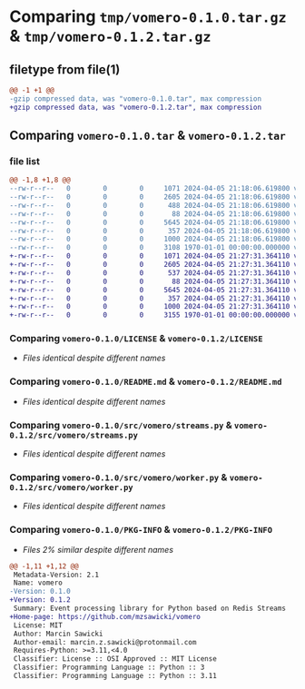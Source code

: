 # Comparing `tmp/vomero-0.1.0.tar.gz` & `tmp/vomero-0.1.2.tar.gz`

## filetype from file(1)

```diff
@@ -1 +1 @@
-gzip compressed data, was "vomero-0.1.0.tar", max compression
+gzip compressed data, was "vomero-0.1.2.tar", max compression
```

## Comparing `vomero-0.1.0.tar` & `vomero-0.1.2.tar`

### file list

```diff
@@ -1,8 +1,8 @@
--rw-r--r--   0        0        0     1071 2024-04-05 21:18:06.619800 vomero-0.1.0/LICENSE
--rw-r--r--   0        0        0     2605 2024-04-05 21:18:06.619800 vomero-0.1.0/README.md
--rw-r--r--   0        0        0      488 2024-04-05 21:18:06.619800 vomero-0.1.0/pyproject.toml
--rw-r--r--   0        0        0       88 2024-04-05 21:18:06.619800 vomero-0.1.0/src/vomero/__init__.py
--rw-r--r--   0        0        0     5645 2024-04-05 21:18:06.619800 vomero-0.1.0/src/vomero/streams.py
--rw-r--r--   0        0        0      357 2024-04-05 21:18:06.619800 vomero-0.1.0/src/vomero/types.py
--rw-r--r--   0        0        0     1000 2024-04-05 21:18:06.619800 vomero-0.1.0/src/vomero/worker.py
--rw-r--r--   0        0        0     3108 1970-01-01 00:00:00.000000 vomero-0.1.0/PKG-INFO
+-rw-r--r--   0        0        0     1071 2024-04-05 21:27:31.364110 vomero-0.1.2/LICENSE
+-rw-r--r--   0        0        0     2605 2024-04-05 21:27:31.364110 vomero-0.1.2/README.md
+-rw-r--r--   0        0        0      537 2024-04-05 21:27:31.364110 vomero-0.1.2/pyproject.toml
+-rw-r--r--   0        0        0       88 2024-04-05 21:27:31.364110 vomero-0.1.2/src/vomero/__init__.py
+-rw-r--r--   0        0        0     5645 2024-04-05 21:27:31.364110 vomero-0.1.2/src/vomero/streams.py
+-rw-r--r--   0        0        0      357 2024-04-05 21:27:31.364110 vomero-0.1.2/src/vomero/types.py
+-rw-r--r--   0        0        0     1000 2024-04-05 21:27:31.364110 vomero-0.1.2/src/vomero/worker.py
+-rw-r--r--   0        0        0     3155 1970-01-01 00:00:00.000000 vomero-0.1.2/PKG-INFO
```

### Comparing `vomero-0.1.0/LICENSE` & `vomero-0.1.2/LICENSE`

 * *Files identical despite different names*

### Comparing `vomero-0.1.0/README.md` & `vomero-0.1.2/README.md`

 * *Files identical despite different names*

### Comparing `vomero-0.1.0/src/vomero/streams.py` & `vomero-0.1.2/src/vomero/streams.py`

 * *Files identical despite different names*

### Comparing `vomero-0.1.0/src/vomero/worker.py` & `vomero-0.1.2/src/vomero/worker.py`

 * *Files identical despite different names*

### Comparing `vomero-0.1.0/PKG-INFO` & `vomero-0.1.2/PKG-INFO`

 * *Files 2% similar despite different names*

```diff
@@ -1,11 +1,12 @@
 Metadata-Version: 2.1
 Name: vomero
-Version: 0.1.0
+Version: 0.1.2
 Summary: Event processing library for Python based on Redis Streams
+Home-page: https://github.com/mzsawicki/vomero
 License: MIT
 Author: Marcin Sawicki
 Author-email: marcin.z.sawicki@protonmail.com
 Requires-Python: >=3.11,<4.0
 Classifier: License :: OSI Approved :: MIT License
 Classifier: Programming Language :: Python :: 3
 Classifier: Programming Language :: Python :: 3.11
```

